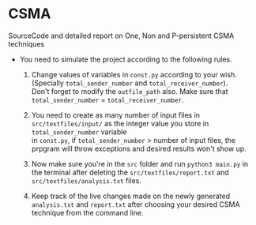 # CSMA

SourceCode and detailed report on One, Non and P-persistent CSMA techniques

* You need to simulate the project according to the following rules.

    1. Change values of variables in ```const.py``` according to your wish. (Specially ```total_sender_number``` and ```total_receiver_number```).\
    Don't forget to modify the ```outfile_path``` also. Make sure that ```total_sender_number``` = ```total_receiver_number```.

    2. You need to create as many number of input files in ```src/textfiles/input/``` as the integer value you store in ```total_sender_number``` variable\
     in ```const.py```, if ```total_sender_number``` > number of input files, the prpgram will throw exceptions and desired results won't show up.

    3. Now make sure you're in the ```src``` folder and run ```python3 main.py``` in the terminal after deleting the ```src/textfiles/report.txt``` and\
     ```src/textfiles/analysis.txt``` files.

    4. Keep track of the live changes made on the newly generated ```analysis.txt``` and ```report.txt``` after choosing your desired CSMA\
     technique from the command line.

